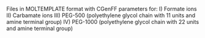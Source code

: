 Files in MOLTEMPLATE format with CGenFF parameters for:
  I) Formate ions
  II) Carbamate ions
  III) PEG-500 (polyethylene glycol chain with 11 units and amine terminal group)
  IV) PEG-1000 (polyethylene glycol chain with 22 units and amine terminal group)
